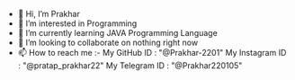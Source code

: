 - 👋 Hi, I’m Prakhar
- 👀 I’m interested in Programming
- 🌱 I’m currently learning JAVA Programming Language
- 💞️ I’m looking to collaborate on nothing right now
- 📫 How to reach me :-
       My GitHub ID : "@Prakhar-2201"
       My Instagram ID : "@pratap_prakhar22"
       My Telegram ID : "@Prakhar220105"
       

<!---
Prakhar-2201/Prakhar-2201 is a ✨ special ✨ repository because its `README.md` (this file) appears on your GitHub profile.
You can click the Preview link to take a look at your changes.
--->
